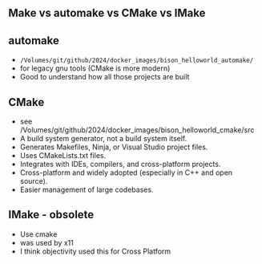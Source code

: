 ## Make vs automake vs CMake vs IMake

## automake
* `/Volumes/git/github/2024/docker_images/bison_helloworld_automake/`
* for legacy gnu tools (CMake is more modern)
* Good to understand how all those projects are built

## CMake
* see /Volumes/git/github/2024/docker_images/bison_helloworld_cmake/src
* A build system generator, not a build system itself.
* Generates Makefiles, Ninja, or Visual Studio project files.
* Uses CMakeLists.txt files.
* Integrates with IDEs, compilers, and cross-platform projects.
* Cross-platform and widely adopted (especially in C++ and open source).
* Easier management of large codebases.


## IMake - obsolete
* Use cmake
* was used by x11
* I think objectivity used this for Cross Platform
